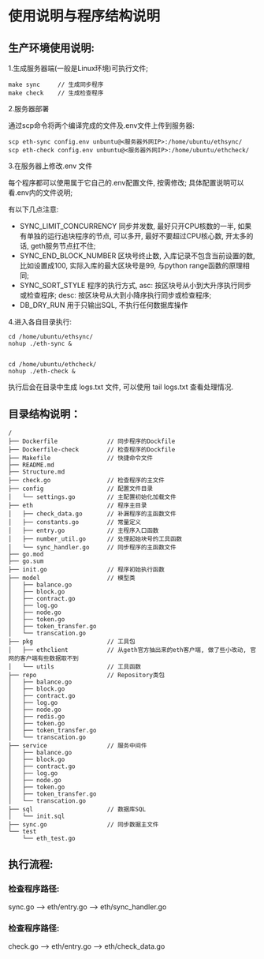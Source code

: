 # 使用说明与程序结构说明


## 生产环境使用说明:

1.生成服务器端(一般是Linux环境)可执行文件;

```shell script
make sync     // 生成同步程序
make check    // 生成检查程序
```

2.服务器部署

通过scp命令将两个编译完成的文件及.env文件上传到服务器:


```shell script
scp eth-sync config.env unbuntu@<服务器外网IP>:/home/ubuntu/ethsync/
scp eth-check config.env unbuntu@<服务器外网IP>:/home/ubuntu/ethcheck/
```


3.在服务器上修改.env 文件

每个程序都可以使用属于它自己的.env配置文件, 按需修改; 具体配置说明可以看.env内的文件说明;

有以下几点注意:

* SYNC_LIMIT_CONCURRENCY 同步并发数, 最好只开CPU核数的一半, 如果有单独的运行追块程序的节点, 可以多开, 最好不要超过CPU核心数, 开太多的话, geth服务节点扛不住;
* SYNC_END_BLOCK_NUMBER 区块号终止数, 入库记录不包含当前设置的数, 比如设置成100, 实际入库的最大区块号是99, 与python range函数的原理相同;
* SYNC_SORT_STYLE 程序的执行方式, asc: 按区块号从小到大升序执行同步或检查程序; desc: 按区块号从大到小降序执行同步或检查程序;
* DB_DRY_RUN  用于只输出SQL, 不执行任何数据库操作


4.进入各自目录执行:

```shell script
cd /home/ubuntu/ethsync/
nohup ./eth-sync &


cd /home/ubuntu/ethcheck/
nohup ./eth-check &
```

执行后会在目录中生成 logs.txt 文件, 可以使用 tail logs.txt 查看处理情况.



## 目录结构说明：


```text
/
├── Dockerfile              // 同步程序的Dockfile
├── Dockerfile-check        // 检查程序的Dockfile
├── Makefile                // 快捷命令文件
├── README.md
├── Structure.md
├── check.go                // 检查程序的主文件
├── config                  // 配置文件目录
│   └── settings.go         // 主配置初始化加载文件
├── eth                     // 程序主目录
│   ├── check_data.go       // 补漏程序的主函数文件
│   ├── constants.go        // 常量定义
│   ├── entry.go            // 主程序入口函数
│   ├── number_util.go      // 处理起始块号的工具函数
│   └── sync_handler.go     // 同步程序的主函数文件
├── go.mod
├── go.sum
├── init.go                 // 程序初始执行函数
├── model                   // 模型类
│   ├── balance.go
│   ├── block.go
│   ├── contract.go
│   ├── log.go
│   ├── node.go
│   ├── token.go
│   ├── token_transfer.go
│   └── transcation.go
├── pkg                     // 工具包
│   ├── ethclient           // 从geth官方抽出来的eth客户端, 做了些小改动, 官网的客户端有些数据取不到
│   └── utils               // 工具函数
├── repo                    // Repository类包
│   ├── balance.go
│   ├── block.go
│   ├── contract.go
│   ├── log.go
│   ├── node.go
│   ├── redis.go
│   ├── token.go
│   ├── token_transfer.go
│   └── transcation.go
├── service                 // 服务中间件
│   ├── balance.go
│   ├── block.go
│   ├── contract.go
│   ├── log.go
│   ├── node.go
│   ├── token.go
│   ├── token_transfer.go
│   └── transcation.go
├── sql                     // 数据库SQL
│   └── init.sql
├── sync.go                 // 同步数据主文件
└── test
    └── eth_test.go
```


## 执行流程:

### 检查程序路径:

sync.go --> eth/entry.go --> eth/sync_handler.go

### 检查程序路径:

check.go --> eth/entry.go --> eth/check_data.go